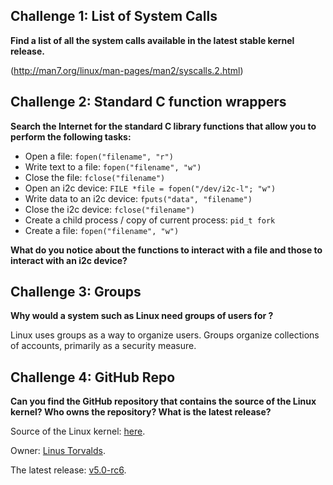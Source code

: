## Challenge 1: List of System Calls

**Find a list of all the system calls available in the latest stable kernel release.**

(http://man7.org/linux/man-pages/man2/syscalls.2.html)

## Challenge 2: Standard C function wrappers

**Search the Internet for the standard C library functions that allow you to perform the following tasks:**

* Open a file: ```fopen("filename", "r")```
* Write text to a file: ```fopen("filename", "w")```
* Close the file: ```fclose("filename")```
* Open an i2c device: ```FILE *file = fopen("/dev/i2c-l"; "w")```
* Write data to an i2c device: ```fputs("data", "filename")```
* Close the i2c device: ```fclose("filename")```
* Create a child process / copy of current process: ```pid_t fork```
* Create a file: ```fopen("filename", "w")```

**What do you notice about the functions to interact with a file and those to interact with an i2c device?**

## Challenge 3: Groups

**Why would a system such as Linux need groups of users for ?**

Linux uses groups as a way to organize users. Groups organize collections of accounts, primarily as a security measure. 

## Challenge 4: GitHub Repo

**Can you find the GitHub repository that contains the source of the Linux kernel? Who owns the repository? What is the latest release?**

Source of the Linux kernel: [here](https://github.com/torvalds/linux).

Owner: [Linus Torvalds](https://github.com/torvalds).

The latest release: [v5.0-rc6](https://github.com/torvalds/linux/releases/tag/v5.0-rc6).
